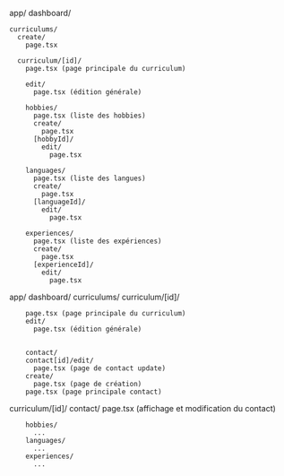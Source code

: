 app/
  dashboard/

    curriculums/
      create/
        page.tsx

      curriculum/[id]/
        page.tsx (page principale du curriculum)

        edit/
          page.tsx (édition générale)

        hobbies/
          page.tsx (liste des hobbies)
          create/
            page.tsx
          [hobbyId]/
            edit/
              page.tsx

        languages/
          page.tsx (liste des langues)
          create/
            page.tsx
          [languageId]/
            edit/
              page.tsx

        experiences/
          page.tsx (liste des expériences)
          create/
            page.tsx
          [experienceId]/
            edit/
              page.tsx



















app/
  dashboard/
    curriculums/
      curriculum/[id]/

        page.tsx (page principale du curriculum)
        edit/
          page.tsx (édition générale)


        contact/
        contact[id]/edit/
          page.tsx (page de contact update)
        create/
          page.tsx (page de création)
        page.tsx (page principale contact)




curriculum/[id]/
  contact/
    page.tsx (affichage et modification du contact)










        hobbies/
          ...
        languages/
          ...
        experiences/
          ...
